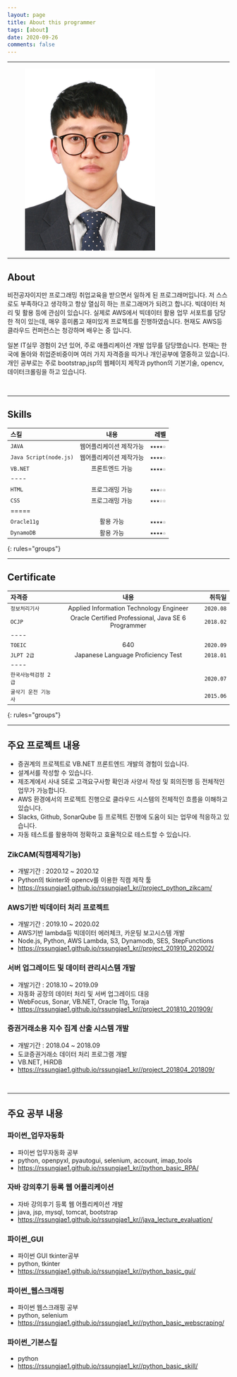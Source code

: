 ```yaml
---
layout: page
title: About this programmer
tags: [about]
date: 2020-09-26
comments: false
---
```

    
---

<figure class="middle">
	<img src="..\assets\img\SongSungjae.png">
</figure>

---

## About
비전공자이지만 프로그래밍 취업교육을 받으면서 일하게 된 프로그래머입니다.
저 스스로도 부족하다고 생각하고 항상 열심히 하는 프로그래머가 되려고 합니다.
빅데이터 처리 및 활용 등에 관심이 있습니다. 실제로 AWS에서 빅데이터 활용 업무 서포트를 담당한 적이 있는데, 매우 흥미롭고 재미있게 프로젝트를 진행하였습니다.
현재도 AWS등 클라우드 컨퍼런스는 청강하며 배우는 중 입니다.

일본 IT실무 경험이 2년 있어, 주로 애플리케이션 개발 업무를 담당했습니다.
현재는 한국에 돌아와 취업준비중이며 여러 가지 자격증을 따거나 개인공부에 열중하고 있습니다.
개인 공부로는 주로 bootstrap,jsp의 웹페이지 제작과 python의 기본기술, opencv, 데이터크롤링을 하고 있습니다.


<br>

---

## Skills

| 스킬 | 내용 | 레벨 |
|:-----|:------:|------:|
| `JAVA` | 웹어플리케이션 제작가능 | `★★★★☆` |
| `Java Script(node.js)` | 웹어플리케이션 제작가능 | `★★★★☆` |
| `VB.NET` | 프론트엔드 가능 | `★★★★☆` |
|----
| `HTML` | 프로그래밍 가능 | `★★★☆☆` |
| `CSS` | 프로그래밍 가능 | `★★★☆☆` |
|=====
| `Oracle11g` | 활용 가능 | `★★★★☆` |
| `DynamoDB` | 활용 가능 | `★★★★☆` |
{: rules="groups"}

---

## Certificate

| 자격증 | 내용 | 취득일 |
|:------|:------:|------:|
| `정보처리기사` | Applied Information Technology Engineer | `2020.08` |
| `OCJP` | Oracle Certified Professional, Java SE 6 Programmer | `2018.02` |
|----
| `TOEIC` | 640 | `2020.09` |
| `JLPT 2급` | Japanese Language Proficiency Test | `2018.01` |
|----
| `한국사능력검정 2급` |  | `2020.07` |
| `굴삭기 운전 기능사` |  | `2015.06` |
{: rules="groups"}

---

## 주요 프로젝트 내용
* 증권계의 프로젝트로 VB.NET 프론트엔드 개발의 경험이 있습니다.
* 설계서를 작성할 수 있습니다.　
* 제조계에서 사내 SE로 고객요구사항 확인과 사양서 작성 및 회의진행 등 전체적인 업무가 가능합니다.
* AWS 환경에서의 프로젝트 진행으로 클라우드 시스템의 전체적인 흐름을 이해하고 있습니다.
* Slacks, Github, SonarQube 등 프로젝트 진행에 도움이 되는 업무에 적응하고 있습니다.
* 자동 테스트를 활용하여 정확하고 효율적으로 테스트할 수 있습니다.

### ZikCAM(직캠제작기능)
 - 개발기간 : 2020.12 ~ 2020.12
 - Python의 tkinter와 opencv를 이용한 직캠 제작 툴
 - https://rssungjae1.github.io/rssungjae1_kr//project_python_zikcam/

### AWS기반 빅데이터 처리 프로젝트
 - 개발기간 : 2019.10 ~ 2020.02 
 - AWS기반 lambda등 빅데이터 에러체크, 카운팅 보고시스템 개발
 - Node.js, Python, AWS Lambda, S3, Dynamodb, SES, StepFunctions
 - https://rssungjae1.github.io/rssungjae1_kr//project_201910_202002/

### 서버 업그레이드 및 데이터 관리시스템 개발
 - 개발기간 : 2018.10 ~ 2019.09
 - 자동화 공장의 데이터 처리 및 서버 업그레이드 대응
 - WebFocus, Sonar, VB.NET, Oracle 11g, Toraja
 - https://rssungjae1.github.io/rssungjae1_kr//project_201810_201909/

### 증권거래소용 지수 집계 산출 시스템 개발
 - 개발기간 : 2018.04 ~ 2018.09
 - 도쿄증권거래소 데이터 처리 프로그램 개발
 - VB.NET, HiRDB
 - https://rssungjae1.github.io/rssungjae1_kr//project_201804_201809/

<br>

---

## 주요 공부 내용

### 파이썬_업무자동화
 - 파이썬 업무자동화 공부
 - python, openpyxl, pyautogui, selenium, account, imap_tools
 - https://rssungjae1.github.io/rssungjae1_kr//python_basic_RPA/

### 자바 강의후기 등록 웹 어플리케이션
 - 자바 강의후기 등록 웹 어플리케이션 개발
 - java, jsp, mysql, tomcat, bootstrap
 - https://rssungjae1.github.io/rssungjae1_kr//java_lecture_evaluation/
 
### 파이썬_GUI
 - 파이썬 GUI tkinter공부
 - python, tkinter
 - https://rssungjae1.github.io/rssungjae1_kr//python_basic_gui/
 
### 파이썬_웹스크래핑
 - 파이썬 웹스크래핑 공부
 - python, selenium
 - https://rssungjae1.github.io/rssungjae1_kr//python_basic_webscraping/
 
### 파이썬_기본스킬
 - python
 - https://rssungjae1.github.io/rssungjae1_kr//python_basic_skill/

<br>